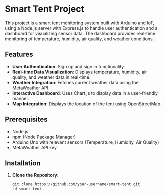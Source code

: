 # Smart Tent Project

This project is a smart tent monitoring system built with Arduino and IoT, using a Node.js server with Express.js to handle user authentication and a dashboard for visualizing sensor data. The dashboard provides real-time monitoring of temperature, humidity, air quality, and weather conditions.

## Features

- **User Authentication**: Sign up and sign in functionality.
- **Real-time Data Visualization**: Displays temperature, humidity, air quality, and weather data in real-time.
- **Weather Integration**: Fetches current weather data using the MetaWeather API.
- **Interactive Dashboard**: Uses Chart.js to display data in a user-friendly manner.
- **Map Integration**: Displays the location of the tent using OpenStreetMap.

## Prerequisites

- Node.js
- npm (Node Package Manager)
- Arduino Uno with relevant sensors (Temperature, Humidity, Air Quality)
- MetaWeather API key

## Installation

1. **Clone the Repository**:
   ```bash
   git clone https://github.com/your-username/smart-tent.git
   cd smart-tent

